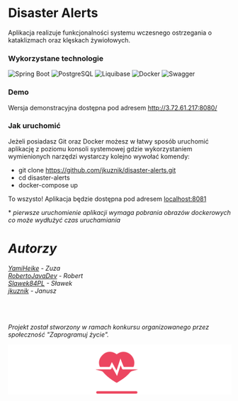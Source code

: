 # Disaster Alerts

Aplikacja realizuje funkcjonalności systemu wczesnego ostrzegania o kataklizmach oraz klęskach żywiołowych.

### Wykorzystane technologie

![Spring Boot](https://img.shields.io/badge/Spring%20Boot-6DB33F?logo=springboot&logoColor=white&style=flat)
![PostgreSQL](https://img.shields.io/badge/PostgreSQL-336791?logo=postgresql&logoColor=white&style=flat)
![Liquibase](https://img.shields.io/badge/Liquibase-2962FF?logo=liquibase&logoColor=white&style=flat)
![Docker](https://img.shields.io/badge/Docker-2496ED?logo=docker&logoColor=white&style=flat)
![Swagger](https://img.shields.io/badge/Swagger-85EA2D?logo=swagger&logoColor=black&style=flat)

### Demo

Wersja demonstracyjna dostępna pod adresem http://3.72.61.217:8080/

### Jak uruchomić

Jeżeli posiadasz Git oraz Docker możesz w łatwy sposób uruchomić aplikację z poziomu konsoli systemowej gdzie wykorzystaniem wymienionych narzędzi wystarczy kolejno wywołać komendy:
- git clone https://github.com/jkuznik/disaster-alerts.git
- cd disaster-alerts
- docker-compose up

To wszysto! Aplikacja będzie dostępna pod adresem [localhost:8081](localhost:8081)

\* <i> pierwsze uruchomienie aplikacji wymaga pobrania obrazów dockerowych co może wydłużyć czas uruchamiania

# Autorzy

[YamiHeike](https://github.com/YamiHeike) - Zuza <br>
[RobertoJavaDev](https://github.com/RobertoJavaDev) - Robert <br>
[Slawek84PL](https://github.com/Slawek84PL) - Sławek <br>
[jkuznik](https://github.com/jkuznik) - Janusz <br>


<br>
<br>
<br>
Projekt został stworzony w ramach konkursu organizowanego przez społeczność "Zaprogramuj życie".


![Przykład obrazka](src/main/resources/static/zaprogramuj-zycie-logo.png)
